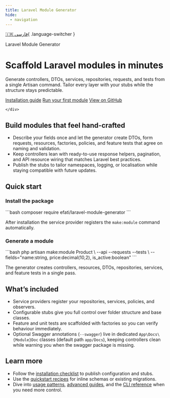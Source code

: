 ```yaml
---
title: Laravel Module Generator
hide:
  - navigation
---
```


[🇮🇷 فارسی](../fa/index.md){ .language-switcher }

<div class="hero">
  <div class="hero__content">
    <span class="hero__eyebrow">Laravel Module Generator</span>
    <h1 class="hero__title">Scaffold Laravel modules in minutes</h1>
    <p class="hero__lead">Generate controllers, DTOs, services, repositories, requests, and tests from a single Artisan command. Tailor every layer with your stubs while the structure stays predictable.</p>
    <div class="hero__actions">
      <a class="md-button md-button--primary" href="installation/">Installation guide</a>
      <a class="md-button md-button--secondary" href="quickstart/">Run your first module</a>
      <a class="md-button" href="https://github.com/AfshinEfati/laravel-module-generator" target="_blank" rel="noopener">View on GitHub</a>

    </div>
  </div>
</div>

## Build modules that feel hand-crafted

- Describe your fields once and let the generator create DTOs, form requests, resources, factories, policies, and feature tests that agree on naming and validation.
- Keep controllers lean with ready-to-use response helpers, pagination, and API resource wiring that matches Laravel best practices.
- Publish the stubs to tailor namespaces, logging, or localisation while staying compatible with future updates.

## Quick start

<div class="landing-grid">
  <div class="landing-card" markdown="1">
    <h3>Install the package</h3>
    ```bash
    composer require efati/laravel-module-generator
    ```
    <p>After installation the service provider registers the <code>make:module</code> command automatically.</p>
  </div>
  <div class="landing-card" markdown="1">
    <h3>Generate a module</h3>
    ```bash
    php artisan make:module Product \
      --api --requests --tests \
      --fields="name:string, price:decimal(10,2), is_active:boolean"
    ```
    <p>The generator creates controllers, resources, DTOs, repositories, services, and feature tests in a single pass.</p>
  </div>
</div>

## What’s included

- Service providers register your repositories, services, policies, and observers.
- Configurable stubs give you full control over folder structure and base classes.
- Feature and unit tests are scaffolded with factories so you can verify behaviour immediately.
- Optional Swagger annotations (`--swagger`) live in dedicated `App\Docs\{Module}Doc` classes (default path `app/Docs`), keeping controllers clean while warning you when the swagger package is missing.

## Learn more

- Follow the [installation checklist](installation.md) to publish configuration and stubs.
- Use the [quickstart recipes](quickstart.md) for inline schemas or existing migrations.
- Dive into [usage patterns](usage.md), [advanced guides](advanced.md), and the [CLI reference](reference.md) when you need more control.
